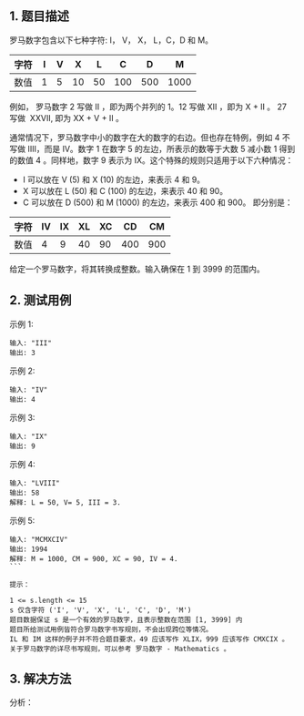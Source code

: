 ## 1. 题目描述

罗马数字包含以下七种字符: I， V， X， L，C，D 和 M。

|字符|I|V|X|L|C|D|M|
|----|----|----|----|----|----|----|----|
| 数值 | 1 | 5 | 10 | 50 | 100 | 500 | 1000 |

例如， 罗马数字 2 写做 II ，即为两个并列的 1。12 写做 XII ，即为 X + II 。 27 写做  XXVII, 即为 XX + V + II 。

通常情况下，罗马数字中小的数字在大的数字的右边。但也存在特例，例如 4 不写做 IIII，而是 IV。数字 1 在数字 5 的左边，所表示的数等于大数 5 减小数 1 得到的数值 4 。同样地，数字 9 表示为 IX。这个特殊的规则只适用于以下六种情况：
- I 可以放在 V (5) 和 X  (10) 的左边，来表示 4 和 9。
- X 可以放在 L (50) 和 C (100) 的左边，来表示 40 和 90。  
- C 可以放在 D (500) 和 M (1000) 的左边，来表示 400 和 900。
即分别是：

|字符|IV|IX|XL|XC|CD|CM|
|----|----|----|----|----|----|----|
| 数值 | 4 | 9 | 40 | 90 | 400 | 900 |


给定一个罗马数字，将其转换成整数。输入确保在 1 到 3999 的范围内。

## 2. 测试用例

示例 1:
```
输入: "III"
输出: 3
```
示例 2:
```
输入: "IV"
输出: 4
```
示例 3:
```
输入: "IX"
输出: 9
```
示例 4:
```
输入: "LVIII"
输出: 58
解释: L = 50, V= 5, III = 3.
```
示例 5:
```
输入: "MCMXCIV"
输出: 1994
解释: M = 1000, CM = 900, XC = 90, IV = 4.
``` 

提示：

1 <= s.length <= 15
s 仅含字符 ('I', 'V', 'X', 'L', 'C', 'D', 'M')
题目数据保证 s 是一个有效的罗马数字，且表示整数在范围 [1, 3999] 内
题目所给测试用例皆符合罗马数字书写规则，不会出现跨位等情况。
IL 和 IM 这样的例子并不符合题目要求，49 应该写作 XLIX，999 应该写作 CMXCIX 。
关于罗马数字的详尽书写规则，可以参考 罗马数字 - Mathematics 。
```
## 3. 解决方法

分析：
```
```



